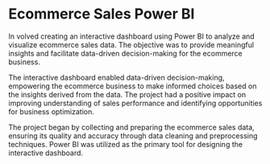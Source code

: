 # Ecommerce Sales Power BI

In volved creating an interactive dashboard using Power BI to analyze and visualize ecommerce sales data. The objective was to provide meaningful insights and facilitate data-driven decision-making for the ecommerce business.

The interactive dashboard enabled data-driven decision-making, empowering the ecommerce business to make informed choices based on the insights derived from the data. The project had a positive impact on improving understanding of sales performance and identifying opportunities for business optimization.

The project began by collecting and preparing the ecommerce sales data, ensuring its quality and accuracy through data cleaning and preprocessing techniques. Power BI was utilized as the primary tool for designing the interactive dashboard.
